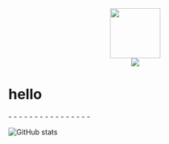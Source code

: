 <div id="header" align="center">
  <img src="https://media.giphy.com/media/xTk9ZOk8WmSKQpFg1W/giphy.gif" width="100"/>
</div>

<div id="header" align="center">
<img src="https://komarev.com/ghpvc/?username=m4vm&style=flat-square&color=blue" />
</div>

<h1>
  hello
</h1>

<div>
- - - - - - - - - - - - - - - -
</div>

![GitHub stats](https://github-readme-stats.vercel.app/api?username=m4vm&show_icons=true&theme=dark)
